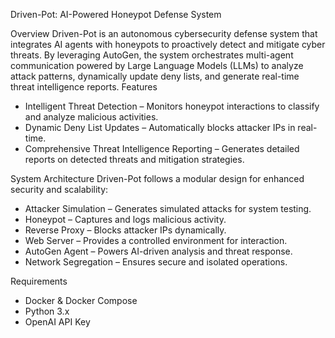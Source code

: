 Driven-Pot: AI-Powered Honeypot Defense System

Overview
Driven-Pot is an autonomous cybersecurity defense system that integrates AI agents with honeypots to proactively detect and mitigate cyber threats. By leveraging AutoGen, the system orchestrates multi-agent communication powered by Large Language Models (LLMs) to analyze attack patterns, dynamically update deny lists, and generate real-time threat intelligence reports.
Features
- Intelligent Threat Detection – Monitors honeypot interactions to classify and analyze malicious activities.
- Dynamic Deny List Updates – Automatically blocks attacker IPs in real-time.
- Comprehensive Threat Intelligence Reporting – Generates detailed reports on detected threats and mitigation strategies.

System Architecture
Driven-Pot follows a modular design for enhanced security and scalability:
- Attacker Simulation – Generates simulated attacks for system testing.
- Honeypot – Captures and logs malicious activity.
- Reverse Proxy – Blocks attacker IPs dynamically.
- Web Server – Provides a controlled environment for interaction.
- AutoGen Agent – Powers AI-driven analysis and threat response.
- Network Segregation – Ensures secure and isolated operations.

Requirements
- Docker & Docker Compose
- Python 3.x
- OpenAI API Key

